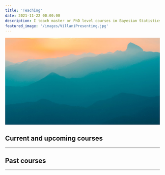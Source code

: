 ```yaml
---
title: 'Teaching'
date: 2021-11-22 00:00:00
description: I teach master or PhD level courses in Bayesian Statistics and Machine Learning.
featured_image: '/images/VillaniPresenting.jpg'
---
```


![](/images/demo/demo-landscape.jpg)

## Current and upcoming courses



---

## Past courses


---
